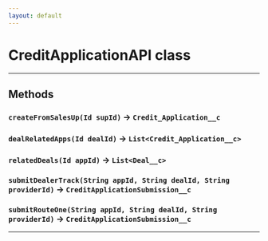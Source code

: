 ```yaml
---
layout: default
---
```

# CreditApplicationAPI class
---
## Methods
### `createFromSalesUp(Id supId)` → `Credit_Application__c`
### `dealRelatedApps(Id dealId)` → `List<Credit_Application__c>`
### `relatedDeals(Id appId)` → `List<Deal__c>`
### `submitDealerTrack(String appId, String dealId, String providerId)` → `CreditApplicationSubmission__c`
### `submitRouteOne(String appId, String dealId, String providerId)` → `CreditApplicationSubmission__c`
---
